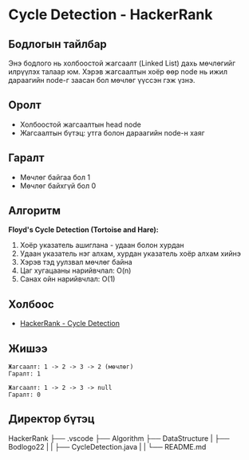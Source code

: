 # Cycle Detection - HackerRank

## Бодлогын тайлбар

Энэ бодлого нь холбоостой жагсаалт (Linked List) дахь мөчлөгийг илрүүлэх талаар юм. Хэрэв жагсаалтын хоёр өөр node нь ижил дараагийн node-г заасан бол мөчлөг үүссэн гэж үзнэ.

## Оролт

- Холбоостой жагсаалтын head node
- Жагсаалтын бүтэц: утга болон дараагийн node-н хаяг

## Гаралт

- Мөчлөг байгаа бол 1
- Мөчлөг байхгүй бол 0

## Алгоритм

**Floyd's Cycle Detection (Tortoise and Hare):**

1. Хоёр указатель ашиглана - удаан болон хурдан
2. Удаан указатель нэг алхам, хурдан указатель хоёр алхам хийнэ
3. Хэрэв тэд уулзвал мөчлөг байна
4. Цаг хугацааны нарийвчлал: O(n)
5. Санах ойн нарийвчлал: O(1)

## Холбоос

- [HackerRank - Cycle Detection](https://www.hackerrank.com/challenges/detect-a-cycle-in-a-linked-list)

## Жишээ

```
Жагсаалт: 1 -> 2 -> 3 -> 2 (мөчлөг)
Гаралт: 1

Жагсаалт: 1 -> 2 -> 3 -> null
Гаралт: 0
```

## Директор бүтэц
HackerRank
    ├── .vscode
    ├── Algorithm
    ├── DataStructure
    |   ├── Bodlogo22
    |   |   ├── CycleDetection.java
    |   |   └── README.md